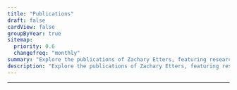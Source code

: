 ```yaml
---
title: "Publications"
draft: false
cardView: false
groupByYear: true
sitemap:
  priority: 0.6
  changefreq: "monthly"
summary: "Explore the publications of Zachary Etters, featuring research and articles in cybersecurity, network security, and IT infrastructure solutions."
description: "Explore the publications of Zachary Etters, featuring research and articles in cybersecurity, network security, and IT infrastructure solutions."
---
```


---

